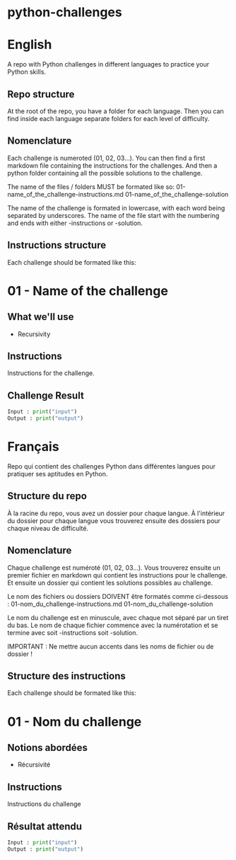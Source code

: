 # python-challenges #

# English #
A repo with Python challenges in different languages to practice your Python skills.

## Repo structure ##
At the root of the repo, you have a folder for each language.
Then you can find inside each language separate folders for each level of difficulty.

## Nomenclature ##
Each challenge is numeroted (01, 02, 03...).
You can then find a first markdown file containing the instructions for the challenges.
And then a python folder containing all the possible solutions to the challenge.

The name of the files / folders MUST be formated like so:
01-name_of_the_challenge-instructions.md
01-name_of_the_challenge-solution

The name of the challenge is formated in lowercase, with each word being separated by underscores.
The name of the file start with the numbering and ends with either -instructions or -solution.

## Instructions structure ##
Each challenge should be formated like this:
# 01 - Name of the challenge #

## What we'll use ##
- Recursivity

## Instructions ##
Instructions for the challenge.

## Challenge Result ##

```python
Input : print("input")
Output : print("output")
```


# Français #
Repo qui contient des challenges Python dans différentes langues pour pratiquer ses aptitudes en Python.

## Structure du repo ##
À la racine du repo, vous avez un dossier pour chaque langue.
À l'intérieur du dossier pour chaque langue vous trouverez ensuite des dossiers pour chaque niveau de difficulté.

## Nomenclature ##
Chaque challenge est numéroté (01, 02, 03...).
Vous trouverez ensuite un premier fichier en markdown qui contient les instructions pour le challenge.
Et ensuite un dossier qui contient les solutions possibles au challenge.

Le nom des fichiers ou dossiers DOIVENT être formatés comme ci-dessous :
01-nom_du_challenge-instructions.md
01-nom_du_challenge-solution

Le nom du challenge est en minuscule, avec chaque mot séparé par un tiret du bas.
Le nom de chaque fichier commence avec la numérotation et se termine avec soit -instructions soit -solution.

IMPORTANT : Ne mettre aucun accents dans les noms de fichier ou de dossier !

## Structure des instructions ##
Each challenge should be formated like this:
# 01 - Nom du challenge #

## Notions abordées ##
- Récursivité

## Instructions ##
Instructions du challenge

## Résultat attendu ##

```python
Input : print("input")
Output : print("output")
```